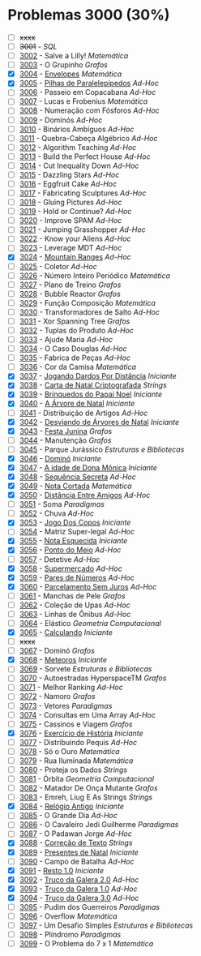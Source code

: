 # Problemas 3000 (30%)

  - [ ] ~~xxxx~~
  - [ ]  ~~3001~~ - *SQL*
  - [ ]  [3002](https://www.beecrowd.com.br/judge/pt/problems/view/3002) - Salve a Lilly! *Matemática*
  - [ ]  [3003](https://www.beecrowd.com.br/judge/pt/problems/view/3003) - O Grupinho *Grafos*
  - [x]  [3004](https://www.beecrowd.com.br/judge/pt/problems/view/3004) - [Envelopes](https://github.com/potigol/beecrowd/blob/master/src/3000/3004.poti) *Matemática*
  - [x]  [3005](https://www.beecrowd.com.br/judge/pt/problems/view/3005) - [Pilhas de Paralelepípedos](https://github.com/potigol/beecrowd/blob/master/src/3000/3005.poti) *Ad-Hoc*
  - [ ]  [3006](https://www.beecrowd.com.br/judge/pt/problems/view/3006) - Passeio em Copacabana *Ad-Hoc*
  - [ ]  [3007](https://www.beecrowd.com.br/judge/pt/problems/view/3007) - Lucas e Frobenius *Matemática*
  - [ ]  [3008](https://www.beecrowd.com.br/judge/pt/problems/view/3008) - Numeração com Fósforos *Ad-Hoc*
  - [ ]  [3009](https://www.beecrowd.com.br/judge/pt/problems/view/3009) - Dominós *Ad-Hoc*
  - [ ]  [3010](https://www.beecrowd.com.br/judge/pt/problems/view/3010) - Binários Ambíguos *Ad-Hoc*
  - [ ]  [3011](https://www.beecrowd.com.br/judge/pt/problems/view/3011) - Quebra-Cabeça Algébrico *Ad-Hoc*
  - [ ]  [3012](https://www.beecrowd.com.br/judge/pt/problems/view/3012) - Algorithm Teaching *Ad-Hoc*
  - [ ]  [3013](https://www.beecrowd.com.br/judge/pt/problems/view/3013) - Build the Perfect House *Ad-Hoc*
  - [ ]  [3014](https://www.beecrowd.com.br/judge/pt/problems/view/3014) - Cut Inequality Down *Ad-Hoc*
  - [ ]  [3015](https://www.beecrowd.com.br/judge/pt/problems/view/3015) - Dazzling Stars *Ad-Hoc*
  - [ ]  [3016](https://www.beecrowd.com.br/judge/pt/problems/view/3016) - Eggfruit Cake *Ad-Hoc*
  - [ ]  [3017](https://www.beecrowd.com.br/judge/pt/problems/view/3017) - Fabricating Sculptures *Ad-Hoc*
  - [ ]  [3018](https://www.beecrowd.com.br/judge/pt/problems/view/3018) - Gluing Pictures *Ad-Hoc*
  - [ ]  [3019](https://www.beecrowd.com.br/judge/pt/problems/view/3019) - Hold or Continue? *Ad-Hoc*
  - [ ]  [3020](https://www.beecrowd.com.br/judge/pt/problems/view/3020) - Improve SPAM *Ad-Hoc*
  - [ ]  [3021](https://www.beecrowd.com.br/judge/pt/problems/view/3021) - Jumping Grasshopper *Ad-Hoc*
  - [ ]  [3022](https://www.beecrowd.com.br/judge/pt/problems/view/3022) - Know your Aliens *Ad-Hoc*
  - [ ]  [3023](https://www.beecrowd.com.br/judge/pt/problems/view/3023) - Leverage MDT *Ad-Hoc*
  - [x]  [3024](https://www.beecrowd.com.br/judge/pt/problems/view/3024) - [Mountain Ranges](https://github.com/potigol/beecrowd/blob/master/src/3000/3024.poti) *Ad-Hoc*
  - [ ]  [3025](https://www.beecrowd.com.br/judge/pt/problems/view/3025) - Coletor *Ad-Hoc*
  - [ ]  [3026](https://www.beecrowd.com.br/judge/pt/problems/view/3026) - Número Inteiro Periódico *Matemática*
  - [ ]  [3027](https://www.beecrowd.com.br/judge/pt/problems/view/3027) - Plano de Treino *Grafos*
  - [ ]  [3028](https://www.beecrowd.com.br/judge/pt/problems/view/3028) - Bubble Reactor *Grafos*
  - [ ]  [3029](https://www.beecrowd.com.br/judge/pt/problems/view/3029) - Função Composição *Matemática*
  - [ ]  [3030](https://www.beecrowd.com.br/judge/pt/problems/view/3030) - Transformadores de Salto *Ad-Hoc*
  - [ ]  [3031](https://www.beecrowd.com.br/judge/pt/problems/view/3031) - Xor Spanning Tree *Grafos*
  - [ ]  [3032](https://www.beecrowd.com.br/judge/pt/problems/view/3032) - Tuplas do Produto *Ad-Hoc*
  - [ ]  [3033](https://www.beecrowd.com.br/judge/pt/problems/view/3033) - Ajude Maria *Ad-Hoc*
  - [ ]  [3034](https://www.beecrowd.com.br/judge/pt/problems/view/3034) - O Caso Douglas *Ad-Hoc*
  - [ ]  [3035](https://www.beecrowd.com.br/judge/pt/problems/view/3035) - Fabrica de Peças *Ad-Hoc*
  - [ ]  [3036](https://www.beecrowd.com.br/judge/pt/problems/view/3036) - Cor da Camisa *Matemática*
  - [x]  [3037](https://www.beecrowd.com.br/judge/pt/problems/view/3037) - [Jogando Dardos Por Distância](https://github.com/potigol/beecrowd/blob/master/src/3000/3037.poti) *Iniciante*
  - [x]  [3038](https://www.beecrowd.com.br/judge/pt/problems/view/3038) - [Carta de Natal Criptografada](https://github.com/potigol/beecrowd/blob/master/src/3000/3038.poti) *Strings*
  - [x]  [3039](https://www.beecrowd.com.br/judge/pt/problems/view/3039) - [Brinquedos do Papai Noel](https://github.com/potigol/beecrowd/blob/master/src/3000/3039.poti) *Iniciante*
  - [x]  [3040](https://www.beecrowd.com.br/judge/pt/problems/view/3040) - [A Árvore de Natal](https://github.com/potigol/beecrowd/blob/master/src/3000/3040.poti) *Iniciante*
  - [ ]  [3041](https://www.beecrowd.com.br/judge/pt/problems/view/3041) - Distribuição de Artigos *Ad-Hoc*
  - [x]  [3042](https://www.beecrowd.com.br/judge/pt/problems/view/3042) - [Desviando de Árvores de Natal](https://github.com/potigol/beecrowd/blob/master/src/3000/3042.poti) *Iniciante*
  - [x]  [3043](https://www.beecrowd.com.br/judge/pt/problems/view/3043) - [Festa Junina](https://github.com/potigol/beecrowd/blob/master/src/3000/3043.poti) *Grafos*
  - [ ]  [3044](https://www.beecrowd.com.br/judge/pt/problems/view/3044) - Manutenção *Grafos*
  - [ ]  [3045](https://www.beecrowd.com.br/judge/pt/problems/view/3045) - Parque Jurássico *Estruturas e Bibliotecas*
  - [x]  [3046](https://www.beecrowd.com.br/judge/pt/problems/view/3046) - [Dominó](https://github.com/potigol/beecrowd/blob/master/src/3000/3046.poti) *Iniciante*
  - [x]  [3047](https://www.beecrowd.com.br/judge/pt/problems/view/3047) - [A idade de Dona Mônica](https://github.com/potigol/beecrowd/blob/master/src/3000/3047.poti) *Iniciante*
  - [x]  [3048](https://www.beecrowd.com.br/judge/pt/problems/view/3048) - [Sequência Secreta](https://github.com/potigol/beecrowd/blob/master/src/3000/3048.poti) *Ad-Hoc*
  - [x]  [3049](https://www.beecrowd.com.br/judge/pt/problems/view/3049) - [Nota Cortada](https://github.com/potigol/beecrowd/blob/master/src/3000/3049.poti) *Matemática*
  - [x]  [3050](https://www.beecrowd.com.br/judge/pt/problems/view/3050) - [Distância Entre Amigos](https://github.com/potigol/beecrowd/blob/master/src/3000/3050.poti) *Ad-Hoc*
  - [ ]  [3051](https://www.beecrowd.com.br/judge/pt/problems/view/3051) - Soma *Paradigmas*
  - [ ]  [3052](https://www.beecrowd.com.br/judge/pt/problems/view/3052) - Chuva *Ad-Hoc*
  - [x]  [3053](https://www.beecrowd.com.br/judge/pt/problems/view/3053) - [Jogo Dos Copos](https://github.com/potigol/beecrowd/blob/master/src/3000/3053.poti) *Iniciante*
  - [ ]  [3054](https://www.beecrowd.com.br/judge/pt/problems/view/3054) - Matriz Super-legal *Ad-Hoc*
  - [x]  [3055](https://www.beecrowd.com.br/judge/pt/problems/view/3055) - [Nota Esquecida](https://github.com/potigol/beecrowd/blob/master/src/3000/3055.poti) *Iniciante*
  - [x]  [3056](https://www.beecrowd.com.br/judge/pt/problems/view/3056) - [Ponto do Meio](https://github.com/potigol/beecrowd/blob/master/src/3000/3056.poti) *Ad-Hoc*
  - [ ]  [3057](https://www.beecrowd.com.br/judge/pt/problems/view/3057) - Detetive *Ad-Hoc*
  - [x]  [3058](https://www.beecrowd.com.br/judge/pt/problems/view/3058) - [Supermercado](https://github.com/potigol/beecrowd/blob/master/src/3000/3058.poti) *Ad-Hoc*
  - [x]  [3059](https://www.beecrowd.com.br/judge/pt/problems/view/3059) - [Pares de Números](https://github.com/potigol/beecrowd/blob/master/src/3000/3059.poti) *Ad-Hoc*
  - [x]  [3060](https://www.beecrowd.com.br/judge/pt/problems/view/3060) - [Parcelamento Sem Juros](https://github.com/potigol/beecrowd/blob/master/src/3000/3060.poti) *Ad-Hoc*
  - [ ]  [3061](https://www.beecrowd.com.br/judge/pt/problems/view/3061) - Manchas de Pele *Grafos*
  - [ ]  [3062](https://www.beecrowd.com.br/judge/pt/problems/view/3062) - Coleção de Upas *Ad-Hoc*
  - [ ]  [3063](https://www.beecrowd.com.br/judge/pt/problems/view/3063) - Linhas de Ônibus *Ad-Hoc*
  - [ ]  [3064](https://www.beecrowd.com.br/judge/pt/problems/view/3064) - Elástico *Geometria Computacional*
  - [x]  [3065](https://www.beecrowd.com.br/judge/pt/problems/view/3065) - [Calculando](https://github.com/potigol/beecrowd/blob/master/src/3000/3065.poti) *Iniciante*
  - [ ] ~~xxxx~~
  - [ ]  [3067](https://www.beecrowd.com.br/judge/pt/problems/view/3067) - Dominó *Grafos*
  - [x]  [3068](https://www.beecrowd.com.br/judge/pt/problems/view/3068) - [Meteoros](https://github.com/potigol/beecrowd/blob/master/src/3000/3068.poti) *Iniciante*
  - [ ]  [3069](https://www.beecrowd.com.br/judge/pt/problems/view/3069) - Sorvete *Estruturas e Bibliotecas*
  - [ ]  [3070](https://www.beecrowd.com.br/judge/pt/problems/view/3070) - Autoestradas HyperspaceTM *Grafos*
  - [ ]  [3071](https://www.beecrowd.com.br/judge/pt/problems/view/3071) - Melhor Ranking *Ad-Hoc*
  - [ ]  [3072](https://www.beecrowd.com.br/judge/pt/problems/view/3072) - Namoro *Grafos*
  - [ ]  [3073](https://www.beecrowd.com.br/judge/pt/problems/view/3073) - Vetores *Paradigmas*
  - [ ]  [3074](https://www.beecrowd.com.br/judge/pt/problems/view/3074) - Consultas em Uma Array *Ad-Hoc*
  - [ ]  [3075](https://www.beecrowd.com.br/judge/pt/problems/view/3075) - Cassinos e Viagem *Grafos*
  - [x]  [3076](https://www.beecrowd.com.br/judge/pt/problems/view/3076) - [Exercício de História](https://github.com/potigol/beecrowd/blob/master/src/3000/3076.poti) *Iniciante*
  - [ ]  [3077](https://www.beecrowd.com.br/judge/pt/problems/view/3077) - Distribuindo Pequis *Ad-Hoc*
  - [ ]  [3078](https://www.beecrowd.com.br/judge/pt/problems/view/3078) - Só o Ouro *Matemática*
  - [ ]  [3079](https://www.beecrowd.com.br/judge/pt/problems/view/3079) - Rua Iluminada *Matemática*
  - [ ]  [3080](https://www.beecrowd.com.br/judge/pt/problems/view/3080) - Proteja os Dados *Strings*
  - [ ]  [3081](https://www.beecrowd.com.br/judge/pt/problems/view/3081) - Órbita *Geometria Computacional*
  - [ ]  [3082](https://www.beecrowd.com.br/judge/pt/problems/view/3082) - Matador De Onça Mutante *Grafos*
  - [ ]  [3083](https://www.beecrowd.com.br/judge/pt/problems/view/3083) - Emreh, Liug E As Strings *Strings*
  - [x]  [3084](https://www.beecrowd.com.br/judge/pt/problems/view/3084) - [Relógio Antigo](https://github.com/potigol/beecrowd/blob/master/src/3000/3084.poti) *Iniciante*
  - [ ]  [3085](https://www.beecrowd.com.br/judge/pt/problems/view/3085) - O Grande Dia *Ad-Hoc*
  - [ ]  [3086](https://www.beecrowd.com.br/judge/pt/problems/view/3086) - O Cavaleiro Jedi Guilherme *Paradigmas*
  - [ ]  [3087](https://www.beecrowd.com.br/judge/pt/problems/view/3087) - O Padawan Jorge *Ad-Hoc*
  - [x]  [3088](https://www.beecrowd.com.br/judge/pt/problems/view/3088) - [Correção de Texto](https://github.com/potigol/beecrowd/blob/master/src/3000/3088.poti) *Strings*
  - [x]  [3089](https://www.beecrowd.com.br/judge/pt/problems/view/3089) - [Presentes de Natal](https://github.com/potigol/beecrowd/blob/master/src/3000/3089.poti) *Iniciante*
  - [ ]  [3090](https://www.beecrowd.com.br/judge/pt/problems/view/3090) - Campo de Batalha *Ad-Hoc*
  - [x]  [3091](https://www.beecrowd.com.br/judge/pt/problems/view/3091) - [Resto 1.0](https://github.com/potigol/beecrowd/blob/master/src/3000/3091.poti) *Iniciante*
  - [x]  [3092](https://www.beecrowd.com.br/judge/pt/problems/view/3092) - [Truco da Galera 2.0](https://github.com/potigol/beecrowd/blob/master/src/3000/3092.poti) *Ad-Hoc*
  - [x]  [3093](https://www.beecrowd.com.br/judge/pt/problems/view/3093) - [Truco da Galera 1.0](https://github.com/potigol/beecrowd/blob/master/src/3000/3093.poti) *Ad-Hoc*
  - [x]  [3094](https://www.beecrowd.com.br/judge/pt/problems/view/3094) - [Truco da Galera 3.0](https://github.com/potigol/beecrowd/blob/master/src/3000/3094.poti) *Ad-Hoc*
  - [ ]  [3095](https://www.beecrowd.com.br/judge/pt/problems/view/3095) - Pudim dos Guerreiros *Paradigmas*
  - [ ]  [3096](https://www.beecrowd.com.br/judge/pt/problems/view/3096) - Overflow *Matemática*
  - [ ]  [3097](https://www.beecrowd.com.br/judge/pt/problems/view/3097) - Um Desafio Simples *Estruturas e Bibliotecas*
  - [ ]  [3098](https://www.beecrowd.com.br/judge/pt/problems/view/3098) - Plíndromo *Paradigmas*
  - [ ]  [3099](https://www.beecrowd.com.br/judge/pt/problems/view/3099) - O Problema do 7 x 1 *Matemática*